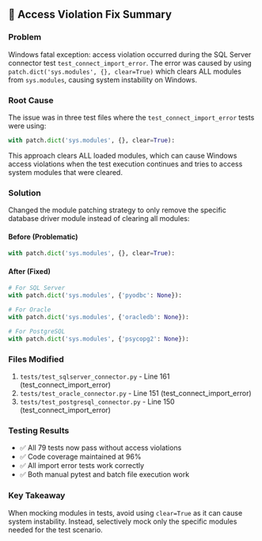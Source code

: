 ## 🔧 Access Violation Fix Summary

### Problem
Windows fatal exception: access violation occurred during the SQL Server connector test `test_connect_import_error`. The error was caused by using `patch.dict('sys.modules', {}, clear=True)` which clears ALL modules from `sys.modules`, causing system instability on Windows.

### Root Cause
The issue was in three test files where the `test_connect_import_error` tests were using:
```python
with patch.dict('sys.modules', {}, clear=True):
```

This approach clears ALL loaded modules, which can cause Windows access violations when the test execution continues and tries to access system modules that were cleared.

### Solution
Changed the module patching strategy to only remove the specific database driver module instead of clearing all modules:

#### Before (Problematic)
```python
with patch.dict('sys.modules', {}, clear=True):
```

#### After (Fixed)
```python
# For SQL Server
with patch.dict('sys.modules', {'pyodbc': None}):

# For Oracle  
with patch.dict('sys.modules', {'oracledb': None}):

# For PostgreSQL
with patch.dict('sys.modules', {'psycopg2': None}):
```

### Files Modified
1. `tests/test_sqlserver_connector.py` - Line 161 (test_connect_import_error)
2. `tests/test_oracle_connector.py` - Line 151 (test_connect_import_error)  
3. `tests/test_postgresql_connector.py` - Line 150 (test_connect_import_error)

### Testing Results
- ✅ All 79 tests now pass without access violations
- ✅ Code coverage maintained at 96%
- ✅ All import error tests work correctly
- ✅ Both manual pytest and batch file execution work

### Key Takeaway
When mocking modules in tests, avoid using `clear=True` as it can cause system instability. Instead, selectively mock only the specific modules needed for the test scenario.